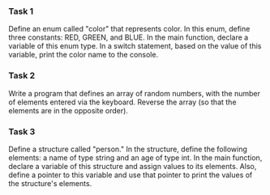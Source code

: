 ### Task 1
Define an enum called "color" that represents color. In this enum, define three constants: RED, GREEN, and BLUE. In the main function, declare a variable of this enum type. In a switch statement, based on the value of this variable, print the color name to the console. 

### Task 2
Write a program that defines an array of random numbers, with the number of elements entered via the keyboard. Reverse the array (so that the elements are in the opposite order).

### Task 3
Define a structure called "person." In the structure, define the following elements: a name of type string and an age of type int. In the main function, declare a variable of this structure and assign values to its elements. Also, define a pointer to this variable and use that pointer to print the values of the structure's elements.